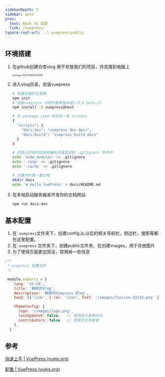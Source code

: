```yaml
---
sidebarDepth: 3
sidebar: auto
prev:
  text: Back To 目录
  link: /vuepress/
typora-root-url: ..\.vuepress\public
---
```


## 环境搭建

1. 在github创建仓库vlog 用于存放我们的项目，并克隆到电脑上

   <img src="/vlog/vuepress/image-20211126054031455.png" alt="image-20211126054031455" style="zoom: 50%;" />

2. 进入vlog目录，安装vuepress

   ```sh
   # 构建前端的包管理
   npm init
   # 安装vuepress 当前的最新版本是2.0.0-beta.27
   npm install -D vuepress@next
   
   # 在 package.json 中添加一些 scripts
   {
     "scripts": {
       "docs:dev": "vuepress dev docs",
       "docs:build": "vuepress build docs"
     }
   }
   
   # 将默认的临时目录和缓存目录添加到 .gitignore 文件中
   echo 'node_modules' >> .gitignore
   echo '.temp' >> .gitignore
   echo '.cache' >> .gitignore
   
   # 创建你的第一篇文档
   mkdir docs
   echo '# Hello VuePress' > docs/README.md
   ```

3. 在本地启动服务器来开发你的文档网站

   ```sh
   npm run docs:dev
   ```

   

## 基本配置

1. 在`.vuepress`文件夹下，创建config.js,以后的相关导航栏，侧边栏，搜索等都在这里配置。
2. 在`.vuepress` 文件夹下，创建public文件夹，在创建images，用于存放图片
3. 为了使得页面更加简洁，禁用掉一些信息

```js
/**
 * vuepress 配置文件
 */

 module.exports = {
    lang: 'zh-CN',
    title: '静默的Vlog',
    description: '静默的Vuepress Blog',
    head: [['link', { rel: 'icon', href: '/images/favicon-32x32.png' }]], // icon设置

    themeConfig: {
      logo: '/images/logo.png',
      lastUpdated: false,   // 禁用显示更新时间
      contributors: false   // 禁用显示贡献者 
    },
  }
```



## 参考

[快速上手 | VuePress (vuejs.org)](https://v2.vuepress.vuejs.org/zh/guide/getting-started.html)

[配置 | VuePress (vuejs.org)](https://v2.vuepress.vuejs.org/zh/reference/config.html#站点配置)

